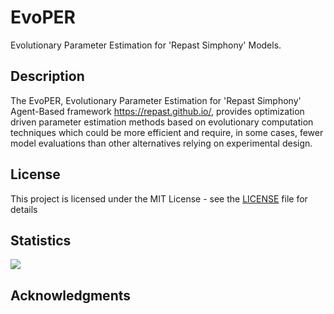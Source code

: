 # EvoPER

Evolutionary Parameter Estimation for 'Repast Simphony' Models.

## Description

The EvoPER, Evolutionary Parameter Estimation for 'Repast Simphony'
    Agent-Based framework <https://repast.github.io/>, provides optimization
    driven parameter estimation methods based on evolutionary computation
    techniques which could be more efficient and require, in some cases,
    fewer model evaluations than other alternatives relying on experimental design.

## License

This project is licensed under the MIT License - see the [LICENSE](LICENSE) file for details

## Statistics 

[![](http://cranlogs.r-pkg.org/badges/evoper)](http://cran.rstudio.com/web/packages/evoper/index.html)

## Acknowledgments

